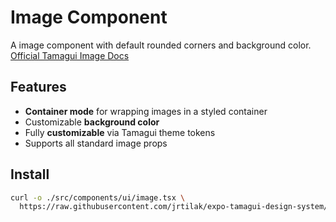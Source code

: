 # Image Component

A image component with default rounded corners and background color.
[Official Tamagui Image Docs](https://tamagui.dev/docs/components/image)

## Features

- **Container mode** for wrapping images in a styled container
- Customizable **background color**
- Fully **customizable** via Tamagui theme tokens
- Supports all standard image props

## Install

```bash
curl -o ./src/components/ui/image.tsx \
  https://raw.githubusercontent.com/jrtilak/expo-tamagui-design-system/master/src/registry/ui/image/src/image.tsx

```
